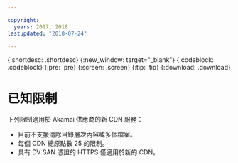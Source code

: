 ```yaml
---

copyright:
  years: 2017, 2018
lastupdated: "2018-07-24"

---
```


{:shortdesc: .shortdesc}
{:new_window: target="_blank"}
{:codeblock: .codeblock}
{:pre: .pre}
{:screen: .screen}
{:tip: .tip}
{:download: .download}

# 已知限制

下列限制適用於 Akamai 供應商的新 CDN 服務：
* 目前不支援清除目錄層次內容或多個檔案。
* 每個 CDN 總原點數 25 的限制。
* 具有 DV SAN 憑證的 HTTPS 僅適用於新的 CDN。
